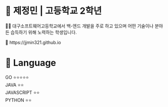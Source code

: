 # 🚀 제정민 | 고등학교 2학년
<p>👨‍🎓 대구소프트웨어고등학교에서 백-엔드 개발을 주로 하고 있으며 어떤 기술이나 분야든 습득하기 위해 노력하는 학생입니다.</p>
📃 https://jjmin321.github.io
 
 
# 📖 Language
GO ⭐⭐⭐⭐⭐<br>
JAVA ⭐⭐<br>
JAVASCRIPT ⭐⭐<br>
PYTHON ⭐⭐<br>

<!--
**jjmin321/jjmin321** is a ✨ _special_ ✨ repository because its `README.md` (this file) appears on your GitHub profile.

Here are some ideas to get you started:

- 🔭 I’m currently working on ...
- 🌱 I’m currently learning ...
- 👯 I’m looking to collaborate on ...
- 🤔 I’m looking for help with ...
- 💬 Ask me about ...
- 📫 How to reach me: ...
- 😄 Pronouns: ...
- ⚡ Fun fact: ...
-->
